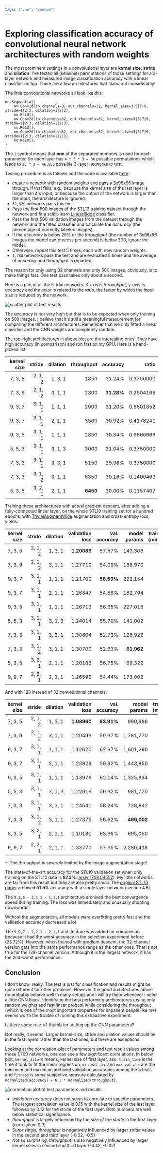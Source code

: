 ```yaml
---
tags: ["cnn", "random"]
---
```


# Exploring classification accuracy of convolutional neural network architectures with random weights

The most prominent settings in a convolutional layer are **kernel size**, **stride** and **dilation**.
I've tested all (sensible) permutations of those settings for a 3-layer network and measured 
image classification accuracy with a linear classifier on top. There are a few architectures that 
stand out considerably!

The little convolutional networks all look like this:

    nn.Sequential(
        nn.Conv2d(in_channels=3, out_channels=32, kernel_size=3|5|7|9, stride=1|2|3, dilation=1|2|3),
        nn.ReLU(),
        nn.Conv2d(in_channels=32, out_channels=32, kernel_size=3|5|7|9, stride=1|2|3, dilation=1|2|3),
        nn.ReLU(),
        nn.Conv2d(in_channels=32, out_channels=32, kernel_size=3|5|7|9, stride=1|2|3, dilation=1|2|3),
        nn.ReLU(),
    )

The `|` symbol means that **one** of the separated numbers is used for each parameter. So each layer
has `4 * 3 * 3 = 36` possible permutations which leads to `36 ^ 3 = 46,656` possible 3-layer networks
to test. 

Testing procedure is as follows and the code is available 
[here](https://github.com/defgsus/nn-experiments/blob/599b4f6512234ab5b9890f05a4144c2600a60ecc/scripts/test_random_conv.py):
- create a network with random weights and pass a 3x96x96 image through. If that fails, e.g., 
  because the kernel size of the last layer is larger than it's input, 
  or because the output of the network is larger than the input, the architecture is ignored. 
- `32,629` networks pass this test.
- Pass the first 500 images of the [STL10](https://cs.stanford.edu/~acoates/stl10/) training dataset through
  the network and fit a scikit-learn [LinearRidge](https://scikit-learn.org/stable/modules/generated/sklearn.linear_model.RidgeClassifier.html)
  classifier.
- Pass the first 500 validation images from the dataset through the network and the fitted classifier and 
  calculate the *accuracy* (the percentage of correctly labeled images).
- If the *accuracy* is below 25% or the *throughput* (the number of 3x96x96 images the model can process per second)
  is below 200, ignore the model.
- Otherwise, repeat this test 5 times, each with new random weights.
- `1,760` networks pass the test and are evaluated 5 times and the average of *accuracy* and *throughput* is reported.

The reason for only using 32 channels and only 500 images, obviously, is to make things fast. One test pass 
takes only about a second.

Here is a plot of all the 5-trial networks. X-axis is *throughput*, y-axis is *accuracy* and the color is 
related to the *ratio*, the factor by which the input size is reduced by the network.   

![scatter plot of test results](img/random-conv-ch32-STL10-val500-trials5.png)

The *accuracy* is not very high but that is to be expected when only training on 500 images. I believe that
it's still a meaningful measurement for comparing the different architectures. Remember that we only fitted
a linear classifier and the CNN weights are completely random.

The top-right architectures in above plot are the interesting ones. They have high accuracy (in comparison)
and run fast on my GPU. Here is a hand-picked list:

| kernel size |  stride | dilation | throughput |   accuracy |     ratio |
|------------:|--------:|---------:|-----------:|-----------:|----------:|
|     7, 3, 5 | 2, 1, 2 |  1, 3, 1 |       1850 |     31.24% | 0.3750000 |
|     7, 3, 9 | 2, 1, 2 |  3, 1, 1 |       2300 | **31.28%** | 0.2604166 |
|     9, 3, 7 | 3, 1, 1 |  1, 1, 1 |       2900 |     31.20% | 0.5601852 |
|     9, 3, 7 | 3, 1, 1 |  2, 1, 1 |       3500 |     30.92% | 0.4178241 |
|     9, 3, 5 | 3, 1, 1 |  1, 1, 1 |       2850 |     30.84% | 0.6666666 |
|     5, 5, 3 | 3, 1, 1 |  3, 1, 3 |       3000 |     31.04% | 0.3750000 |
|     7, 3, 3 | 3, 1, 1 |  3, 3, 1 |       5150 |     29.96% | 0.3750000 |
|     7, 3, 3 | 3, 1, 2 |  3, 1, 1 |       6350 |     30.16% | 0.1400463 |
|     5, 3, 5 | 3, 2, 1 |  2, 1, 1 |   **6450** |     30.00% | 0.1157407 |

Training these architectures with actual gradient descent, after adding a fully-connected linear layer, 
on the whole STL10 training set for a hundred epochs, with 
[TrivialAugmentWide](https://docs.pytorch.org/vision/main/generated/torchvision.transforms.TrivialAugmentWide.html) 
augmentation and cross-entropy loss, yields:

| kernel size |  stride | dilation | validation loss | val. accuracy | model params | train time (minutes) | throughput\* |
|------------:|--------:|---------:|----------------:|--------------:|-------------:|---------------------:|-------------:|
|     7, 3, 5 | 2, 1, 2 |  1, 3, 1 |     **1.20086** |        57.57% |      143,306 |                 6.90 |      1,207/s |
|     7, 3, 9 | 2, 1, 2 |  3, 1, 1 |         1.27710 |        54.09% |      168,970 |                 6.72 |      1,239/s |
|     9, 3, 7 | 3, 1, 1 |  1, 1, 1 |         1.21700 |    **58.59%** |      222,154 |                 6.02 |      1,383/s |
|     9, 3, 7 | 3, 1, 1 |  2, 1, 1 |         1.26847 |        54.88% |      182,794 |             **5.08** |  **1,639/s** |
|     9, 3, 5 | 3, 1, 1 |  1, 1, 1 |         1.26713 |        56.65% |      227,018 |                 5.15 |      1,617/s |
|     5, 5, 3 | 3, 1, 1 |  3, 1, 3 |         1.24014 |        55.70% |      141,002 |                 6.24 |      1,334/s |
|     7, 3, 3 | 3, 1, 1 |  3, 3, 1 |         1.30604 |        52.73% |      126,922 |                 6.04 |      1,378/s |
|     7, 3, 3 | 3, 1, 2 |  3, 1, 1 |         1.30700 |        52.63% |   **61,962** |                 5.93 |      1,406/s |
|     5, 3, 5 | 3, 2, 1 |  2, 1, 1 |         1.20183 |        56.75% |       69,322 |                 5.59 |      1,492/s |
|     9, 9, 7 | 2, 2, 1 |  2, 1, 1 |         1.26590 |        54.44% |      173,002 |                 5.48 |      1,520/s |

And with 128 instead of 32 convolutional channels:

| kernel size |  stride | dilation | validation loss | val. accuracy | model params | train time (minutes) |  throughput |
|------------:|--------:|---------:|----------------:|--------------:|-------------:|---------------------:|------------:|
|     7, 3, 5 | 2, 1, 2 |  1, 3, 1 |     **1.08960** |    **63.91%** |      990,986 |                11.91 |       699/s |
|     7, 3, 9 | 2, 1, 2 |  3, 1, 1 |         1.20499 |        59.97% |    1,781,770 |                14.67 |       568/s |
|     9, 3, 7 | 3, 1, 1 |  1, 1, 1 |         1.12620 |        62.67% |    1,601,290 |                 6.85 |     1,217/s |
|     9, 3, 7 | 3, 1, 1 |  2, 1, 1 |         1.23929 |        59.92% |    1,443,850 |                 7.55 |     1,103/s |
|     9, 3, 5 | 3, 1, 1 |  1, 1, 1 |         1.13976 |        62.14% |    1,325,834 |                 7.11 |     1,172/s |
|     5, 5, 3 | 3, 1, 1 |  3, 1, 3 |         1.22916 |        59.92% |      981,770 |                 7.11 |     1,172/s |
|     7, 3, 3 | 3, 1, 1 |  3, 3, 1 |         1.24541 |        58.24% |      728,842 |                 6.85 |     1,216/s |
|     7, 3, 3 | 3, 1, 2 |  3, 1, 1 |         1.27375 |        56.62% |  **469,002** |                 6.71 |     1,242/s |
|     5, 3, 5 | 3, 2, 1 |  2, 1, 1 |         1.10181 |        63.36% |      695,050 |             **6.14** | **1,356/s** |
|     9, 9, 7 | 2, 2, 1 |  2, 1, 1 |         1.33770 |        57.35% |    2,289,418 |                10.91 |       763/s |

`*`: The throughput is severely limited by the image augmentation stage!

The state-of-the-art accuracy for the STL10 validation set when only training on the STL10 
data is **87.3%** ([arxiv:1708.04552](https://arxiv.org/abs/1708.04552)). My little networks are
far from this result but they are also pretty small. 
The [original STL10 paper](https://cs.stanford.edu/~acoates/papers/coatesleeng_aistats_2011.pdf) 
archived **51.5%** accuracy with a single layer network (section 4.6).

The `9,3,5 - 3,1,1 - 1,1,1` architecture archived the best convergence speed during training. The loss was 
immediately and unusually shooting downwards.

Without the augmentation, all models were overfitting pretty fast and the validation accuracy decreased a lot. 

The `9,9,7 - 2,2,1 - 2,1,1` architecture was added for comparison because it had the worst accuracy in the selection experiment before (25.72%).
However, when trained with gradient descent, the 32-channel version gets into the same performance range as the other ones.
That is not true for the 128-channel version. Although it is the largest network, it has the 2nd-worst performance.


## Conclusion

I don't know, really. The test is just for classification and results might be quite different for other
problems. However, the *good* architectures above do probably behave well in many setups and i will try them
whenever i need a little CNN block. Identifying the best
performing architectures (using only random weights and fast linear probes) 
while considering the throughput (which is one of the most important properties for impatient people like me) 
seems worth the trouble of running this exhaustive experiment. 

Is there some rule-of-thumb for setting up the CNN parameters? 

Not really, it seems. 
Larger kernel-size, stride and dilation values should be in the first layers rather than the last ones, 
but there are exceptions.

Looking at the correlation-plot of parameters and test result values among those 1,760 networks, one can 
see a few significant correlations. In below plot, `kernel_size-0` means, kernel size of first layer, aso.
`train_time` is the time it took to fit the linear regression, `min_val_acc` and `max_val_acc` are the minimum
and maximum archived validation accuracies among the 5 trials and `fitness` is some subjective measure
calculated by `normalized(accuracy) + 0.3 * normalized(throughput)`.

![correlation plot of test parameters and results](img/random-conv-ch32-STL10-val500-trials5-correlations.png)

- *validation accuracy* does not seem to correlate to specific parameters. The largest correlation value is 0.15
  with the kernel size of the last layer, followed by 0.12 for the stride of the first layer. 
  Both numbers are well below statistical significance.
- *throughput* is largely influenced by the size of the *stride* in the first layer (correlation: 0.9)
- Surprisingly, *throughput* is negatively influenced by larger *stride* values in the second and third layer (-0.32, -0.5)
- Not so surprising, *throughput* is also negatively influenced by larger kernel sizes in second and third layer (-0.42, -0.32)
